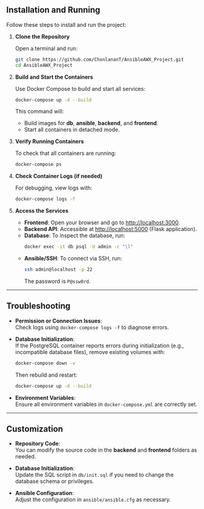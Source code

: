 ## Installation and Running

Follow these steps to install and run the project:

1. **Clone the Repository**

   Open a terminal and run:
   ```bash
   git clone https://github.com/ChonlananT/AnsibleAWX_Project.git
   cd AnsibleAWX_Project
   ```

2. **Build and Start the Containers**

   Use Docker Compose to build and start all services:
   ```bash
   docker-compose up -d --build
   ```
   This command will:
   - Build images for **db**, **ansible**, **backend**, and **frontend**.
   - Start all containers in detached mode.

3. **Verify Running Containers**

   To check that all containers are running:
   ```bash
   docker-compose ps
   ```

4. **Check Container Logs (if needed)**

   For debugging, view logs with:
   ```bash
   docker-compose logs -f
   ```

5. **Access the Services**

   - **Frontend**: Open your browser and go to [http://localhost:3000](http://localhost:3000).
   - **Backend API**: Accessible at [http://localhost:5000](http://localhost:5000) (Flask application).
   - **Database**: To inspect the database, run:
     ```bash
     docker exec -it db psql -U admin -c "\l"
     ```
   - **Ansible/SSH**: To connect via SSH, run:
     ```bash
     ssh admin@localhost -p 22
     ```
     The password is `P@ssw0rd`.

---

## Troubleshooting

- **Permission or Connection Issues**:  
  Check logs using `docker-compose logs -f` to diagnose errors.

- **Database Initialization**:  
  If the PostgreSQL container reports errors during initialization (e.g., incompatible database files), remove existing volumes with:
  ```bash
  docker-compose down -v
  ```
  Then rebuild and restart:
  ```bash
  docker-compose up -d --build
  ```

- **Environment Variables**:  
  Ensure all environment variables in `docker-compose.yml` are correctly set.

---

## Customization

- **Repository Code**:  
  You can modify the source code in the **backend** and **frontend** folders as needed.

- **Database Initialization**:  
  Update the SQL script in `db/init.sql` if you need to change the database schema or privileges.

- **Ansible Configuration**:  
  Adjust the configuration in `ansible/ansible.cfg` as necessary.
